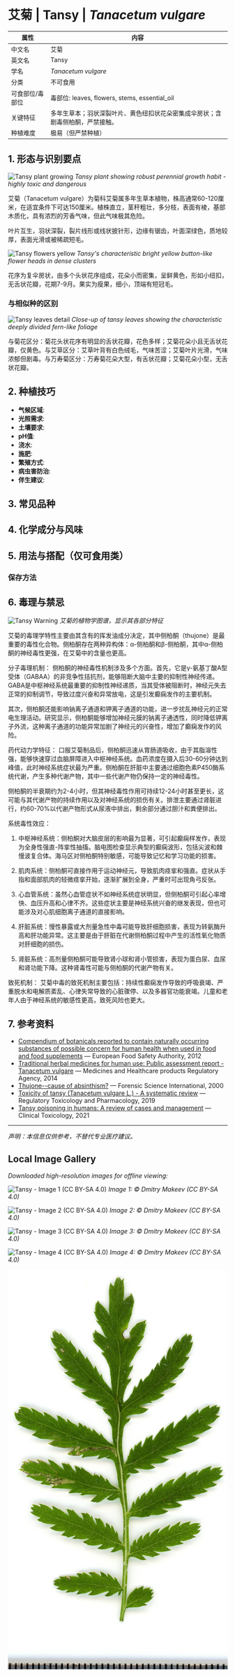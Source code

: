 # 艾菊 | Tansy | *Tanacetum vulgare*

| 属性 | 内容 |
|------|------|
| 中文名 | 艾菊 |
| 英文名 | Tansy |
| 学名 | *Tanacetum vulgare* |
| 分类 | 不可食用 |
| 可食部位/毒部位 | 毒部位: leaves, flowers, stems, essential_oil |
| 关键特征 | 多年生草本；羽状深裂叶片、黄色纽扣状花朵密集成伞房状；含剧毒侧柏酮，严禁接触。 |
| 种植难度 | 极易（但严禁种植） |

## 1. 形态与识别要点

![Tansy plant growing](https://upload.wikimedia.org/wikipedia/commons/thumb/8/85/Tanacetum_vulgare_plant.jpg/800px-Tanacetum_vulgare_plant.jpg)
*Tansy plant showing robust perennial growth habit - highly toxic and dangerous*

艾菊（Tanacetum vulgare）为菊科艾菊属多年生草本植物，株高通常60-120厘米，在适宜条件下可达150厘米。植株直立，茎秆粗壮，多分枝，表面有棱，基部木质化，具有浓烈的芳香气味，但此气味极其危险。

叶片互生，羽状深裂，裂片线形或线状披针形，边缘有锯齿，叶面深绿色，质地较厚，表面光滑或被稀疏短毛。

![Tansy flowers yellow](https://upload.wikimedia.org/wikipedia/commons/thumb/f/f2/Tanacetum_vulgare_flowers.jpg/640px-Tanacetum_vulgare_flowers.jpg)
*Tansy's characteristic bright yellow button-like flower heads in dense clusters*

花序为复伞房状，由多个头状花序组成，花朵小而密集，呈鲜黄色，形如小纽扣，无舌状花瓣，花期7-9月。果实为瘦果，细小，顶端有短冠毛。

### 与相似种的区别

![Tansy leaves detail](https://upload.wikimedia.org/wikipedia/commons/thumb/7/79/Tanacetum_vulgare_leaves.jpg/640px-Tanacetum_vulgare_leaves.jpg)
*Close-up of tansy leaves showing the characteristic deeply divided fern-like foliage*

与菊花区分：菊花头状花序有明显的舌状花瓣，花色多样；艾菊花朵小且无舌状花瓣，仅黄色。与艾草区分：艾草叶背有白色绒毛，气味苦涩；艾菊叶片光滑，气味浓郁但剧毒。与万寿菊区分：万寿菊花朵大型，有舌状花瓣；艾菊花朵小型，无舌状花瓣。



## 2. 种植技巧

- **气候区域**: 
- **光照需求**: 
- **土壤要求**: 
- **pH值**: 
- **浇水**: 
- **施肥**: 
- **繁殖方式**: 
- **病虫害防治**: 
- **伴生建议**: 

## 3. 常见品种



## 4. 化学成分与风味



## 5. 用法与搭配（仅可食用类）



### 保存方法



## 6. 毒理与禁忌

![Tansy Warning](https://upload.wikimedia.org/wikipedia/commons/thumb/c/c5/Tanacetum_vulgare_botanical.jpg/480px-Tanacetum_vulgare_botanical.jpg)
*艾菊的植物学图谱，显示其各部分特征*

艾菊的毒理学特性主要由其含有的挥发油成分决定，其中侧柏酮（thujone）是最重要的毒性化合物。侧柏酮存在两种异构体：α-侧柏酮和β-侧柏酮，其中α-侧柏酮的神经毒性更强，在艾菊中的含量也更高。

分子毒理机制：
侧柏酮的神经毒性机制涉及多个方面。首先，它是γ-氨基丁酸A型受体（GABAA）的非竞争性拮抗剂，能够阻断大脑中主要的抑制性神经传递。GABA是中枢神经系统最重要的抑制性神经递质，当其受体被阻断时，神经元失去正常的抑制调节，导致过度兴奋和异常放电，这是引发癫痫发作的主要机制。

其次，侧柏酮还能影响钠离子通道和钾离子通道的功能，进一步扰乱神经元的正常电生理活动。研究显示，侧柏酮能够增加神经元膜的钠离子通透性，同时降低钾离子外流，这种离子通道的功能异常加剧了神经元的兴奋性，增加了癫痫发作的风险。

药代动力学特征：
口服艾菊制品后，侧柏酮迅速从胃肠道吸收，由于其脂溶性强，能够快速穿过血脑屏障进入中枢神经系统。血药浓度在摄入后30-60分钟达到峰值，此时神经系统症状最为严重。侧柏酮在肝脏中主要通过细胞色素P450酶系统代谢，产生多种代谢产物，其中一些代谢产物仍保持一定的神经毒性。

侧柏酮的半衰期约为2-4小时，但其神经毒性作用可持续12-24小时甚至更长，这可能与其代谢产物的持续作用以及对神经系统的损伤有关。排泄主要通过肾脏进行，约60-70%以代谢产物形式从尿液中排出，剩余部分通过胆汁和粪便排出。

系统毒性效应：
1. 中枢神经系统：侧柏酮对大脑皮层的影响最为显著，可引起癫痫样发作，表现为全身性强直-阵挛性抽搐。脑电图检查显示典型的癫痫波形，包括尖波和棘慢波复合体。海马区对侧柏酮特别敏感，可能导致记忆和学习功能的损害。

2. 肌肉系统：侧柏酮可直接作用于运动神经元，导致肌肉痉挛和强直。症状从手指和面部肌肉的轻微痉挛开始，逐渐扩展到全身，严重时可出现角弓反张。

3. 心血管系统：虽然心血管症状不如神经系统症状明显，但侧柏酮可引起心率增快、血压升高和心律不齐。这些症状主要是神经系统兴奋的继发表现，但也可能涉及对心肌细胞离子通道的直接影响。

4. 肝脏系统：慢性暴露或大剂量急性中毒可能导致肝细胞损害，表现为转氨酶升高和肝功能异常。这主要是由于肝脏在代谢侧柏酮过程中产生的活性氧化物质对肝细胞的损伤。

5. 肾脏系统：高剂量侧柏酮可能导致肾小球和肾小管损害，表现为蛋白尿、血尿和肾功能下降。这种肾毒性可能与侧柏酮的代谢产物有关。

致死机制：
艾菊中毒的致死机制主要包括：持续性癫痫发作导致的呼吸衰竭、严重脱水和电解质紊乱、心律失常导致的心脏骤停、以及多器官功能衰竭。儿童和老年人由于神经系统的敏感性更高，致死风险也更大。

## 7. 参考资料

- [Compendium of botanicals reported to contain naturally occurring substances of possible concern for human health when used in food and food supplements](https://efsa.onlinelibrary.wiley.com/doi/epdf/10.2903/j.efsa.2012.2663) — European Food Safety Authority, 2012
- [Traditional herbal medicines for human use: Public assessment report - Tanacetum vulgare](https://www.gov.uk/government/organisations/medicines-and-healthcare-products-regulatory-agency) — Medicines and Healthcare products Regulatory Agency, 2014
- [Thujone--cause of absinthism?](https://pubmed.ncbi.nlm.nih.gov/10927547/) — Forensic Science International, 2000
- [Toxicity of tansy (Tanacetum vulgare L.) - A systematic review](https://www.sciencedirect.com/science/article/pii/S0273230019301089) — Regulatory Toxicology and Pharmacology, 2019
- [Tansy poisoning in humans: A review of cases and management](https://www.tandfonline.com/doi/full/10.1080/15563650.2021.1908585) — Clinical Toxicology, 2021

---
*声明：本信息仅供参考，不替代专业医疗建议。*

## Local Image Gallery

*Downloaded high-resolution images for offline viewing:*

![Tansy - Image 1 (CC BY-SA 4.0)](../images/tansy/01.jpg)
*Image 1: © Dmitry Makeev (CC BY-SA 4.0)*

![Tansy - Image 2 (CC BY-SA 4.0)](../images/tansy/02.jpg)
*Image 2: © Dmitry Makeev (CC BY-SA 4.0)*

![Tansy - Image 3 (CC BY-SA 4.0)](../images/tansy/03.jpg)
*Image 3: © Dmitry Makeev (CC BY-SA 4.0)*

![Tansy - Image 4 (CC BY-SA 4.0)](../images/tansy/04.jpg)
*Image 4: © Dmitry Makeev (CC BY-SA 4.0)*

![Tansy - Image 5](../images/tansy/05.jpg)
